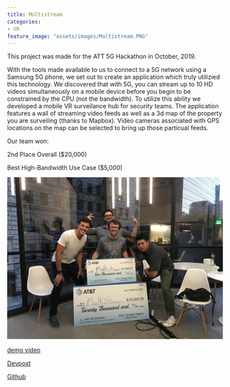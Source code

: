 ```yaml
---
title: Multistream
categories:
- VR
feature_image: "assets/images/Multistream.PNG"
---
```


This project was made for the ATT 5G Hackathon in October, 2019.

With the tools made available to us to connect to a 5G network using a Samsung 5G phone, we set out to create an application which truly utilizied this technology. We discovered that with 5G, you can stream up to 10 HD videos simultaneously on a mobile device before you begin to be constrained by the CPU (not the bandwidth). To utilize this ability we developed a mobile VR surveilance hub for security teams. The application features a wall of streaming video feeds as well as a 3d map of the property you are surveiling (thanks to Mapbox). Video cameras associated with GPS locations on the map can be selected to bring up those particual feeds. 

Our team won:

2nd Place Overall ($20,000)

Best High-Bandwidth Use Case ($5,000)

![image](/assets/images/Multistream2.jpg)

[demo video](https://www.youtube.com/watch?v=ZAl5yLESzMY)

[Devpost](https://devpost.com/software/lifesaver5g)

[Github](https://github.com/druerridge/ekdj-att-2019)
